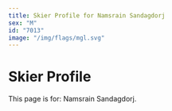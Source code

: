 ```yaml
---
title: Skier Profile for Namsrain Sandagdorj
sex: "M"
id: "7013"
image: "/img/flags/mgl.svg" 
---
```


# Skier Profile

This page is for: Namsrain Sandagdorj.
    
